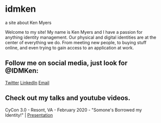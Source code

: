 # idmken
a site about Ken Myers

Welcome to my site! My name is Ken Myers and I have a passion for anything identity management. Our physical and digital identities are at the center of everything we do. From meeting new people, to buying stuff online, and even trying to gain access to an application at work.

## Follow me on social media, just look for @IDMKen:
[Twitter](https://twitter.com/IDMKen)
[LinkedIn](https://www.linkedin.com/in/idmken/)
[Email](mailto:mail@myers.guru)

## Check out my talks and youtube videos.
CyCon 3.0 - Resont, VA - February 2020 - "Somone's Borrowed my Identity!" | [Presentation](CyCon3.ppsx)
